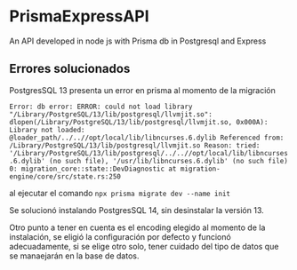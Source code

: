 # PrismaExpressAPI
An API developed in node js with Prisma db in Postgresql and Express


## Errores solucionados

PostgresSQL 13 presenta un error en prisma al momento de la migración 

`Error: db error: ERROR: could not load library "/Library/PostgreSQL/13/lib/postgresql/llvmjit.so": dlopen(/Library/PostgreSQL/13/lib/postgresql/llvmjit.so, 0x000A): Library not loaded: @loader_path/../..//opt/local/lib/libncurses.6.dylib
  Referenced from: /Library/PostgreSQL/13/lib/postgresql/llvmjit.so
  Reason: tried: '/Library/PostgreSQL/13/lib/postgresql/../..//opt/local/lib/libncurses.6.dylib' (no such file), '/usr/lib/libncurses.6.dylib' (no such file)
   0: migration_core::state::DevDiagnostic
             at migration-engine/core/src/state.rs:250`

al ejecutar el comando `npx prisma migrate dev --name init`

Se solucionó instalando PostgresSQL 14, sin desinstalar la versión 13.

Otro punto a tener en cuenta es el encoding elegido al momento de la instalación, se eligió la configuración por defecto y funcionó adecuadamente, si se elige otro solo, tener cuidado del tipo de
datos que se manaejarán en la base de datos.

